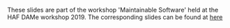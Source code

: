 These slides are part of the workshop 'Maintainable Software' held at the HAF DAMe workshop 2019. The corresponding slides can be found at [here](https://dame-maintainable-software.github.io/maintainable-software/)

